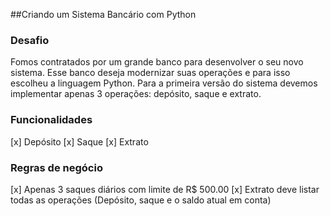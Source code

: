##Criando um Sistema Bancário com Python

### Desafio
Fomos contratados por um grande banco para desenvolver o seu novo sistema. Esse banco deseja modernizar suas operações e para isso escolheu a linguagem Python. Para a primeira versão do sistema devemos implementar apenas 3 operações: depósito, saque e extrato.

### Funcionalidades
[x] Depósito
[x] Saque
[x] Extrato

### Regras de negócio
[x] Apenas 3 saques diários com limite de R$ 500.00
[x] Extrato deve listar todas as operações (Depósito, saque e o saldo atual em conta)